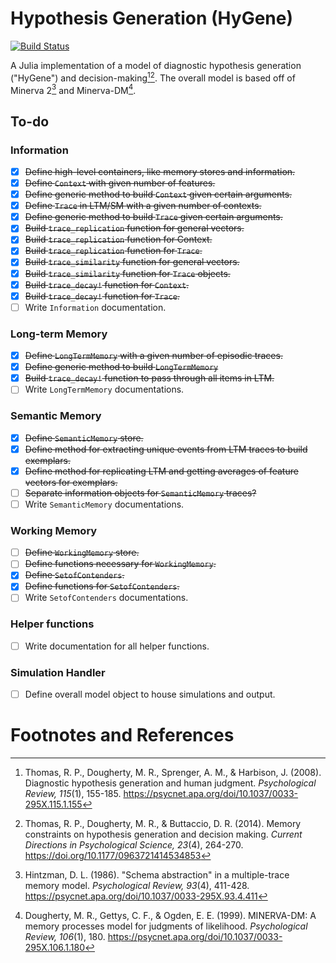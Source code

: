 # Hypothesis Generation (HyGene)

[![Build Status](https://github.com/taylor-curley/HypothesisGeneration.jl/actions/workflows/CI.yml/badge.svg?branch=master)](https://github.com/taylor-curley/HypothesisGeneration.jl/actions/workflows/CI.yml?query=branch%3Amaster)

A Julia implementation of a model of diagnostic hypothesis generation ("HyGene") and decision-making[^thomas2008][^thomas2014]. The overall model is based off of Minerva 2[^hintzman1986] and Minerva-DM[^dougherty1999].

## To-do

### Information

- [x] ~~Define high-level containers, like memory stores and information.~~
- [x] ~~Define `Context` with given number of features.~~
- [x] ~~Define generic method to build `Context` given certain arguments.~~
- [x] ~~Define `Trace` in LTM/SM with a given number of contexts.~~
- [x] ~~Define generic method to build `Trace` given certain arguments.~~
- [x] ~~Build `trace_replication` function for general vectors.~~
- [x] ~~Build `trace_replication` function for Context.~~
- [x] ~~Build `trace_replication` function for `Trace`.~~
- [x] ~~Build `trace_similarity` function for general vectors.~~
- [x] ~~Build `trace_similarity` function for `Trace` objects.~~
- [x] ~~Build `trace_decay!` function for `Context`.~~
- [x] ~~Build `trace_decay!` function for `Trace`.~~
- [ ] Write `Information` documentation.

### Long-term Memory

- [x] ~~Define `LongTermMemory` with a given number of episodic traces.~~
- [x] ~~Define generic method to build `LongTermMemory`~~
- [x] ~~Build `trace_decay!` function to pass through all items in LTM.~~
- [ ] Write `LongTermMemory` documentations.

### Semantic Memory

- [x] ~~Define `SemanticMemory` store.~~
- [x] ~~Define method for extracting unique events from LTM traces to build exemplars.~~
- [x] ~~Define method for replicating LTM and getting averages of feature vectors for exemplars.~~
- [ ] ~~Separate information objects for `SemanticMemory` traces?~~
- [ ] Write `SemanticMemory` documentations.

### Working Memory

- [ ] ~~Define `WorkingMemory` store.~~
- [ ] ~~Define functions necessary for `WorkingMemory`.~~
- [x] ~~Define `SetofContenders`.~~
- [x] ~~Define functions for `SetofContenders`.~~
- [ ] Write `SetofContenders` documentations.

### Helper functions

- [ ] Write documentation for all helper functions.

### Simulation Handler

- [ ] Define overall model object to house simulations and output.

# Footnotes and References

[^thomas2008]:
    Thomas, R. P., Dougherty, M. R., Sprenger, A. M., & Harbison, J. (2008). Diagnostic hypothesis generation and human judgment. _Psychological Review, 115_(1), 155-185. https://psycnet.apa.org/doi/10.1037/0033-295X.115.1.155
[^thomas2014]:
    Thomas, R. P., Dougherty, M. R., & Buttaccio, D. R. (2014). Memory constraints on hypothesis generation and decision making. _Current Directions in Psychological Science, 23_(4), 264-270. https://doi.org/10.1177/0963721414534853
[^hintzman1986]:
    Hintzman, D. L. (1986). "Schema abstraction" in a multiple-trace memory model. _Psychological Review, 93_(4), 411-428. https://psycnet.apa.org/doi/10.1037/0033-295X.93.4.411
[^dougherty1999]:
    Dougherty, M. R., Gettys, C. F., & Ogden, E. E. (1999). MINERVA-DM: A memory processes model for judgments of likelihood. _Psychological Review, 106_(1), 180. https://psycnet.apa.org/doi/10.1037/0033-295X.106.1.180